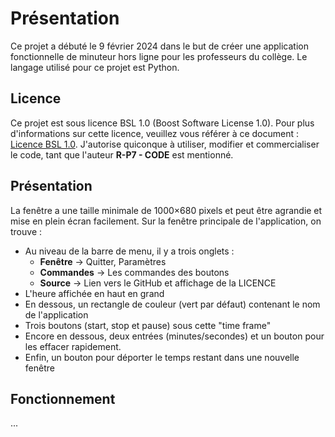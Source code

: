 # Présentation
Ce projet a débuté le 9 février 2024 dans le but de créer une application fonctionnelle de minuteur hors ligne pour les professeurs du collège. Le langage utilisé pour ce projet est Python.

## Licence
Ce projet est sous licence BSL 1.0 (Boost Software License 1.0). Pour plus d'informations sur cette licence, veuillez vous référer à ce document : [Licence BSL 1.0](https://choosealicense.com/licenses/bsl-1.0/). J'autorise quiconque à utiliser, modifier et commercialiser le code, tant que l'auteur **R-P7 - CODE** est mentionné.

## Présentation
La fenêtre a une taille minimale de 1000×680 pixels et peut être agrandie et mise en plein écran facilement. Sur la fenêtre principale de l'application, on trouve :
- Au niveau de la barre de menu, il y a trois onglets :
  - **Fenêtre** -> Quitter, Paramètres
  - **Commandes** -> Les commandes des boutons
  - **Source** -> Lien vers le GitHub et affichage de la LICENCE
- L'heure affichée en haut en grand
- En dessous, un rectangle de couleur (vert par défaut) contenant le nom de l'application
- Trois boutons (start, stop et pause) sous cette "time frame"
- Encore en dessous, deux entrées (minutes/secondes) et un bouton pour les effacer rapidement.
- Enfin, un bouton pour déporter le temps restant dans une nouvelle fenêtre

## Fonctionnement
...